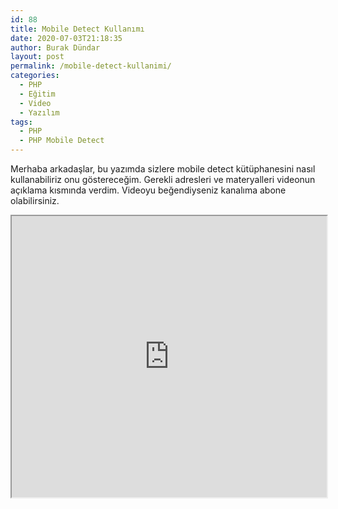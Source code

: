 ```yaml
---
id: 88
title: Mobile Detect Kullanımı
date: 2020-07-03T21:18:35
author: Burak Dündar
layout: post
permalink: /mobile-detect-kullanimi/
categories:
  - PHP
  - Eğitim
  - Video
  - Yazılım
tags:
  - PHP
  - PHP Mobile Detect
---
```

Merhaba arkadaşlar, bu yazımda sizlere mobile detect kütüphanesini nasıl kullanabiliriz onu göstereceğim. Gerekli adresleri ve materyalleri videonun açıklama kısmında verdim. Videoyu beğendiyseniz kanalıma abone olabilirsiniz.

<iframe src="https://www.youtube.com/embed/rB6Jghnp1tU" width="100%" height="450"></iframe>